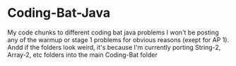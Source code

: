 # Coding-Bat-Java
My code chunks to different coding bat java problems
I won't be posting any of the warmup or stage 1 problems for obvious reasons (exept for AP 1).
Andd if the folders look weird, it's because I'm currently porting String-2, Array-2, etc folders into the main Coding-Bat folder
